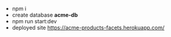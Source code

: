 - npm i
- create database **acme-db**
- npm run start:dev
- deployed site https://acme-products-facets.herokuapp.com/
